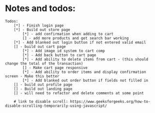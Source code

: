 # Notes and todos:
    Todos:
        [*] - Finish login page
        [*] - Build out store page
            [*] - add confirmation when adding to cart
            [] - add more products and get search bar working
        [*] - Add blanked out login button if not entered valid email 
        [] - build out cart page
            [*] - Add image id system to cart comp
            [*] - Add back button to cart page
            [*] - Add ability to delete items from cart - (this should change the total of the transaction)
            [] - Make cart page responsive
            [*] - Add ability to order items and display confirmation screen - Make this better
            [*] - Add blanked out order button if fields not filled in
        [] - build out profile page
        [] - Build out landing page
        [] - will need to refactor and delete comments at some point

        # link to disable scroll: https://www.geeksforgeeks.org/how-to-disable-scrolling-temporarily-using-javascript/ 